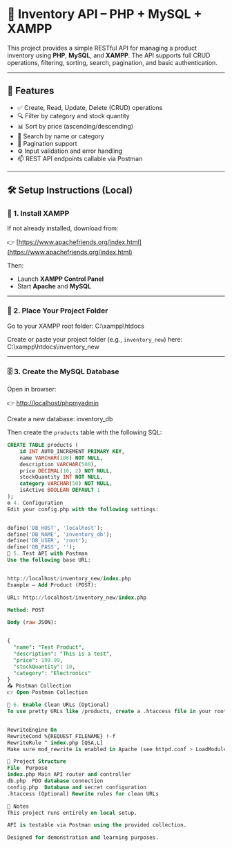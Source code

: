 # 🧾 Inventory API – PHP + MySQL + XAMPP

This project provides a simple RESTful API for managing a product inventory using **PHP**, **MySQL**, and **XAMPP**. The API supports full CRUD operations, filtering, sorting, search, pagination, and basic authentication.

---

## 🚀 Features

- ✅ Create, Read, Update, Delete (CRUD) operations
- 🔍 Filter by category and stock quantity
- 📊 Sort by price (ascending/descending)
- 🔎 Search by name or category
- 📄 Pagination support
- ⚙️ Input validation and error handling
- 📫 REST API endpoints callable via Postman

---

## 🛠 Setup Instructions (Local)

### 🔧 1. Install XAMPP

If not already installed, download from:

👉 [https://www.apachefriends.org/index.html](https://www.apachefriends.org/index.html)

Then:

- Launch **XAMPP Control Panel**
- Start **Apache** and **MySQL**

---

### 📁 2. Place Your Project Folder

Go to your XAMPP root folder:
C:\xampp\htdocs



Create or paste your project folder (e.g., `inventory_new`) here:
C:\xampp\htdocs\inventory_new



---

### 🗄 3. Create the MySQL Database

Open in browser:

👉 [http://localhost/phpmyadmin](http://localhost/phpmyadmin)

Create a new database:
inventory_db


Then create the `products` table with the following SQL:

```sql
CREATE TABLE products (
    id INT AUTO_INCREMENT PRIMARY KEY,
    name VARCHAR(100) NOT NULL,
    description VARCHAR(500),
    price DECIMAL(10, 2) NOT NULL,
    stockQuantity INT NOT NULL,
    category VARCHAR(50) NOT NULL,
    isActive BOOLEAN DEFAULT 1
);
⚙️ 4. Configuration
Edit your config.php with the following settings:


define('DB_HOST', 'localhost');
define('DB_NAME', 'inventory_db');
define('DB_USER', 'root');
define('DB_PASS', '');
🧪 5. Test API with Postman
Use the following base URL:


http://localhost/inventory_new/index.php
Example – Add Product (POST):

URL: http://localhost/inventory_new/index.php

Method: POST

Body (raw JSON):


{
  "name": "Test Product",
  "description": "This is a test",
  "price": 199.99,
  "stockQuantity": 10,
  "category": "Electronics"
}
📤 Postman Collection
👉 Open Postman Collection

🧩 6. Enable Clean URLs (Optional)
To use pretty URLs like /products, create a .htaccess file in your root:


RewriteEngine On
RewriteCond %{REQUEST_FILENAME} !-f
RewriteRule ^ index.php [QSA,L]
Make sure mod_rewrite is enabled in Apache (see httpd.conf > LoadModule rewrite_module).

📂 Project Structure
File  Purpose
index.php Main API router and controller
db.php  PDO database connection
config.php  Database and secret configuration
.htaccess (Optional) Rewrite rules for clean URLs

📌 Notes
This project runs entirely on local setup.

API is testable via Postman using the provided collection.

Designed for demonstration and learning purposes.